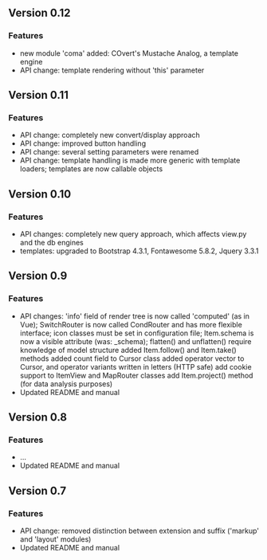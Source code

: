 Version 0.12
------------

### Features
- new module 'coma' added: COvert's Mustache Analog, a template engine
 - API change: template rendering without 'this' parameter

Version 0.11
------------

### Features
- API change: completely new convert/display approach
- API change: improved button handling
- API change: several setting parameters were renamed
- API change: template handling is made more generic with template
  loaders; templates are now callable objects 

Version 0.10
------------

### Features
- API changes: completely new query approach, which affects view.py and the db engines
- templates: upgraded to Bootstrap 4.3.1, Fontawesome 5.8.2, Jquery 3.3.1

Version 0.9
-----------

### Features
-   API changes: 'info' field of render tree is now called 'computed' (as in Vue);
    SwitchRouter is now called CondRouter and has more flexible interface;
    icon classes must be set in configuration file;
    Item.schema is now a visible attribute (was: _schema);
    flatten() and unflatten() require knowledge of model structure
    added Item.follow() and Item.take() methods
    added count field to Cursor class
    added operator vector to Cursor, and operator variants written in letters (HTTP safe)
    add cookie support to ItemView and MapRouter classes
    add Item.project() method (for data analysis purposes)
-   Updated README and manual

Version 0.8
-----------

### Features
-   ...
-   Updated README and manual

Version 0.7
-----------

### Features
-   API change: removed distinction between extension and suffix ('markup' and 'layout' modules)
-   Updated README and manual
